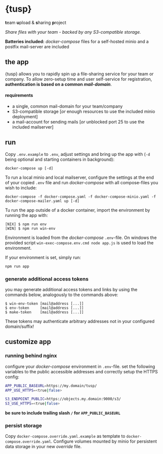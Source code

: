 # {tusp}
**t**eam **u**pload & **s**haring **p**roject

*Share files with your team - backed by any S3-compatible storage.*

**Batteries included:** *docker-compose* files for a self-hosted minio and a postfix mail-server are included

## the app
{tusp} allows you to rapidly spin up a file-sharing service for your team or company. To allow zero-setup time and user self-service for registration, **authentication is based on a common *mail-domain***.

#### requirements
* a single, common mail-domain for your team/company
* S3-compatible storage [*or* enough resources to use the included minio deployment]
* a mail-account for sending mails [*or* unblocked port 25 to use the included mailserver]

## run
Copy `.env.example` to `.env`, adjust settings and bring up the app with (`-d` being optional and starting containers in background):
```
docker-compose up [-d]
```

To run a local minio and local mailserver, configure the settings at the end of your copied `.env` file and run *docker-compose* with all compose-files you wish to include:
```
docker-compose -f docker-compose.yaml -f docker-compose-minio.yaml -f docker-compose-mailer.yaml up [-d]
```


Tu run the app outside of a docker container, import the environment by running the app with:
```
[NIX] $ npm run env
[WIN] $ npm run win-env
```
Environment is loaded from the *docker-compose* `.env`-file. On windows the provided script `win-exec-compose.env.cmd node app.js` is used to load the environment.

If your environment is set, simply run:
```bash
npm run app
```

### generate additional access tokens
you may generate additional access tokens and links by using the commands below, analogously to the commands above:
```
$ win-env-token [mail@address [...]]
$ env-token     [mail@address [...]]
$ make-token    [mail@address [...]]
```
These tokens may authenticate arbitrary addresses not in your configured domain/suffix!

## customize app
### running behind nginx
configure your *docker-compose* environment in `.env`-file. set the following variables to the public accessible addresses and correctly setup the HTTPS config:
```bash
APP_PUBLIC_BASEURL=https://my.domain/tusp/
APP_USE_HTTPS=<true|false>

S3_ENDPOINT_PUBLIC=https://objects.my.domain:9000/s3/
S3_USE_HTTPS=<true|false>
```
**be sure to include trailing slash `/` for `APP_PUBLIC_BASEURL`**

### persist storage
Copy `docker-compose.override.yaml.example` as template to `docker-compose.override.yaml`. Configure volumes mounted by minio for persistent data storage in your new *override* file.

